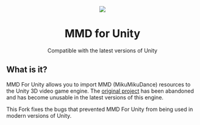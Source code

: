 <p align=center>
  <img src="https://github.com/sammwyy/mmd-for-unity/blob/master/logo.png">
  <h1 align=center>MMD for Unity</h1>
  <p align=center>Compatible with the latest versions of Unity</p>
</p>

## What is it?

MMD For Unity allows you to import MMD (MikuMikuDance) resources to the Unity 3D video game engine. The [original project](http://mmd-for-unity-proj.github.io/mmd-for-unity/) has been abandoned and has become unusable in the latest versions of this engine.

This Fork fixes the bugs that prevented MMD For Unity from being used in modern versions of Unity.
